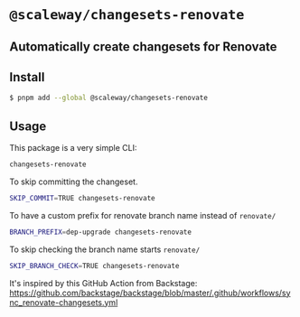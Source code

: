 # `@scaleway/changesets-renovate`

## Automatically create changesets for Renovate

## Install

```bash
$ pnpm add --global @scaleway/changesets-renovate
```

## Usage

This package is a very simple CLI:

```bash
changesets-renovate
```

To skip committing the changeset.

```bash
SKIP_COMMIT=TRUE changesets-renovate
```

To have a custom prefix for renovate branch name instead of `renovate/`

```bash
BRANCH_PREFIX=dep-upgrade changesets-renovate
```

To skip checking the branch name starts `renovate/`

```bash
SKIP_BRANCH_CHECK=TRUE changesets-renovate
```

It's inspired by this GitHub Action from Backstage: https://github.com/backstage/backstage/blob/master/.github/workflows/sync_renovate-changesets.yml
